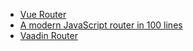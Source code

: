 * [Vue Router](https://router.vuejs.org/)
* [A modern JavaScript router in 100 lines](https://krasimirtsonev.com/blog/article/A-modern-JavaScript-router-in-100-lines-history-api-pushState-hash-url)
* [Vaadin Router](https://github.com/vaadin/router)